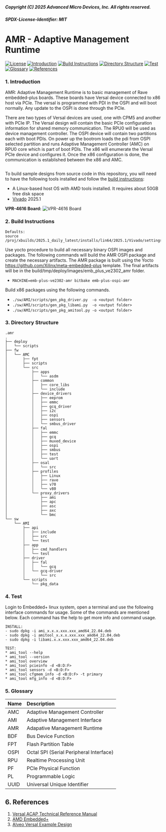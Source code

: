 ##### Copyright (C) 2025 Advanced Micro Devices, Inc.  All rights reserved.
##### SPDX-License-Identifier: MIT
# AMR - Adaptive Management Runtime
[![License](https://img.shields.io/badge/license-MIT-green)](./LICENSE)
[![Introduction](https://img.shields.io/badge/-1._Introduction-informational)](#1-introduction)
[![Build Instructions](https://img.shields.io/badge/-2._Build_Instructions-critical)](#2-build-instructions)
[![Directory Structure](https://img.shields.io/badge/-3._Directory_Structure-bluegreen)](#3-directory-structure)
[![Test](https://img.shields.io/badge/-4._Test-important)](#4-test)
[![Glossary](https://img.shields.io/badge/-6._Glossary-yellow)](#5-glossary)
[![References](https://img.shields.io/badge/-7._References-lightgrey)](#6-references)

### 1. Introduction
AMR: Adaptive Management Runtime is to basic management of Rave embedded-plus boards. These boards have Versal device  connected to x86 host via PCIe. The versal is programmed with PDI in the OSPI and will boot normally. Any update to the OSPI is done through the PCIe.

There are two types of Versal devices are used, one with CPM5 and another with PCIe IP.
The Versal design will contain the basic PCIe configuration information for shared memory communication. The RPU0 will be used as device management controller. The OSPI device will contain two partitions each with boot PDIs. On power up the bootrom loads the pdi from OSPI selected partition and runs Adaptive Management Controller (AMC) on RPU0 core which is part of boot PDIs. The x86 will enumerate the Versal PCIe device and configures it. Once the x86 configuration is done, the communication is established between the x86 and AMC.
```
 ```

To build sample designs from source code in this repository, you will need to have the
following tools installed and follow the [build instructions](#2-build-instructions):

- A Linux-based host OS with AMD tools installed. It requires about 50GB free disk space
- [Vivado][1] 2025.1

[1]: https://www.xilinx.com/support/download/index.html/content/xilinx/en/downloadNav/vivado-design-tools.html
[2]: https://www.xilinx.com/support/download/index.html/content/xilinx/en/downloadNav/embedded-design-tools.html

<b>VPR-4616 Board:</b>
![VPR-4616 Board](https://www.amd.com/content/dam/amd/en/images/products/som/2474370-sapphire-edge-vpr-4616.png)

### 2. Build Instructions
```
Defaults:
source /proj/xbuilds/2025.1_daily_latest/installs/lin64/2025.1/Vivado/settings64.sh
```

Use yocto procedure to build all necessary binary OSPI images and packages. The following commands will build the AMR OSPI package and create the necessary artifacts. The AMR package is built using the Yocto https://github.com/Xilinx/meta-embedded-plus template. The final artifacts will be in the
build/tmp/deploy/images/emb_plus_ve2302_amr folder.<br>
- `MACHINE=emb-plus-ve2302-amr bitbake emb-plus-ospi-amr`

Build x86 packages using the following commands.
- `./sw/AMI/scripts/gen_pkg_driver.py  -o <output folder>`
- `./sw/AMI/scripts/gen_pkg_libami.py  -o <output folder>`
- `./sw/AMI/scripts/gen_pkg_amitool.py -o <output folder>`

### 3. Directory Structure
```
.amr
.
├── deploy
│   └── scripts
├── fw
│   └── AMC
│       ├── fpt
│       ├── scripts
│       └── src
│           ├── apps
│           │   └── asdm
│           ├── common
│           │   ├── core_libs
│           │   └── include
│           ├── device_drivers
│           │   ├── eeprom
│           │   ├── emmc
│           │   ├── gcq_driver
│           │   ├── i2c
│           │   ├── ospi
│           │   ├── sensors
│           │   └── smbus_driver
│           ├── fal
│           │   ├── emmc
│           │   ├── gcq
│           │   ├── muxed_device
│           │   ├── ospi
│           │   ├── smbus
│           │   ├── test
│           │   └── uart
│           ├── osal
│           │   └── src
│           ├── profiles
│           │   ├── Linux
│           │   ├── rave
│           │   ├── v70
│           │   └── v80
│           └── proxy_drivers
│               ├── ami
│               ├── apc
│               ├── asc
│               ├── axc
│               └── bmc
└── sw
    └── AMI
        ├── api
        │   ├── include
        │   ├── src
        │   └── test
        ├── app
        │   ├── cmd_handlers
        │   └── test
        ├── driver
        │   ├── fal
        │   │   └── gcq
        │   └── gcq-driver
        │       └── src
        └── scripts
            └── pkg_data

```
### 4. Test
Login to Embedded+ linux system, open a terminal and use the following interface
commands for usage. Some of the commands are mentioned below. Each command has
the help to get more info and command usage.
```
INSTALL:
- sudo dpkg -i ami_x.x.x.xxx.xxx_amd64_22.04.deb
- sudo dpkg -i amitool_x.x.x.xxx.xxx_amd64_22.04.deb
- sudo dpkg -i libami.x.x.xxx.xxx_amd64_22.04.deb

TEST:
* ami_tool --help
* ami_tool --version
* ami_tool overview
* ami_tool pcieinfo -d <B:D:F>
* ami_tool sensors -d <B:D:F>
* ami_tool cfgmem_info -d <B:D:F> -t primary
* ami_tool mfg_info -d <B:D:F>
```
### 5. Glossary
| Name | Description   				             |
| :----| :---------------------------------------|
| AMC  | Adaptive Management Controller          |
| AMI  | Adaptive Management Interface           |
| AMR  | Adapative Management Runtime            |
| BDF  | Bus Device Function                     |
| FPT  | Flash Partition Table		             |
| OSPI | Octal SPI (Serial Peripheral Interface) |
| RPU  | Realtime Processing Unit	             |
| PF   | PCIe Physical Function  	             |
| PL   | Programmable Logic			             |
| UUID | Universal Unique Identifier             |

## 6. References
1. [Versal ACAP Technical Reference Manual](https://docs.xilinx.com/r/en-US/am011-versal-acap-trm/Introduction)
2. [AMD Embedded+](https://www.amd.com/en/products/embedded/embedded-plus.html)
3. [Alveo Versal Example Design](https://xilinx.github.io/AVED/)

